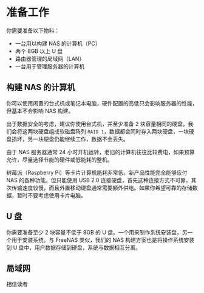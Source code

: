 # 准备工作

你需要准备以下物料：

* 一台用以构建 NAS 的计算机（PC）
* 两个 8GB 以上 U 盘
* 路由器管理的局域网（LAN）
* 一台用于管理服务器的计算机

## 构建 NAS 的计算机

你可以使用闲置的台式机或笔记本电脑，硬件配置的高低只会影响服务器的性能，但基本不会影响 NAS 构建。

出于数据安全的考虑，建议你使用台式机，并至少准备 2 块容量相同的硬盘，我们会将这两块硬盘组成软磁盘阵列 `RAID 1`，数据都会同时存入两块硬盘，一块硬盘损坏，另一块硬盘仍能继续工作，数据不会丢失。

由于 NAS 服务器通常 24 小时开机运转，老旧的计算机往往比较费电，如果预算允许，尽量选择节能的硬件或低能耗的整机。

树莓派（Raspberry Pi）等卡片计算机能耗非常低，新产品性能完全能够应付 NAS 的各种功能。但只能使用 USB 2.0 连接硬盘，首先这种连接方式不可靠，其次传输速度较慢，而且外置移动硬盘通常需要额外供电。如果你希望可靠的存储数据，暂时不要考虑使用卡片电脑。

## U 盘

你需要准备至少 2 块容量不低于 8GB 的 U 盘。一个用来制作系统安装盘，另一个用于安装系统。与 FreeNAS 类似，我们的 NAS 构建方案也是将操作系统安装到 U 盘中，用户数据存储到硬盘，系统与数据相互分离。

## 局域网

相信读者